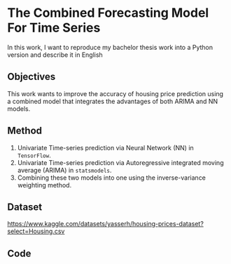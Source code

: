 # The Combined Forecasting Model For Time Series 

In this work, I want to reproduce my bachelor thesis work into a Python version and describe it in English

## Objectives
This work wants to improve the accuracy of housing price prediction using a combined model that integrates the advantages of both ARIMA and NN models.

## Method
1. Univariate Time-series prediction via Neural Network (NN) in ```TensorFlow```.
2. Univariate Time-series prediction via Autoregressive integrated moving average (ARIMA) in ```statsmodels```.
3. Combining these two models into one using the inverse-variance weighting method. 

## Dataset
https://www.kaggle.com/datasets/yasserh/housing-prices-dataset?select=Housing.csv

## Code


